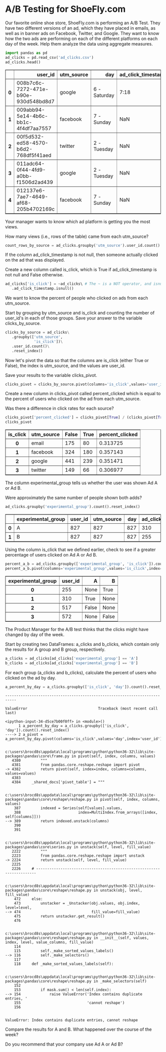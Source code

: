 
# A/B Testing for ShoeFly.com

Our favorite online shoe store, ShoeFly.com is performing an A/B Test. They have two different versions of an ad, which they have placed in emails, as well as in banner ads on Facebook, Twitter, and Google. They want to know how the two ads are performing on each of the different platforms on each day of the week. Help them analyze the data using aggregate measures.


```python
import pandas as pd
ad_clicks = pd.read_csv('ad_clicks.csv')
ad_clicks.head()
```




<div>
<style scoped>
    .dataframe tbody tr th:only-of-type {
        vertical-align: middle;
    }

    .dataframe tbody tr th {
        vertical-align: top;
    }

    .dataframe thead th {
        text-align: right;
    }
</style>
<table border="1" class="dataframe">
  <thead>
    <tr style="text-align: right;">
      <th></th>
      <th>user_id</th>
      <th>utm_source</th>
      <th>day</th>
      <th>ad_click_timestamp</th>
      <th>experimental_group</th>
    </tr>
  </thead>
  <tbody>
    <tr>
      <th>0</th>
      <td>008b7c6c-7272-471e-b90e-930d548bd8d7</td>
      <td>google</td>
      <td>6 - Saturday</td>
      <td>7:18</td>
      <td>A</td>
    </tr>
    <tr>
      <th>1</th>
      <td>009abb94-5e14-4b6c-bb1c-4f4df7aa7557</td>
      <td>facebook</td>
      <td>7 - Sunday</td>
      <td>NaN</td>
      <td>B</td>
    </tr>
    <tr>
      <th>2</th>
      <td>00f5d532-ed58-4570-b6d2-768df5f41aed</td>
      <td>twitter</td>
      <td>2 - Tuesday</td>
      <td>NaN</td>
      <td>A</td>
    </tr>
    <tr>
      <th>3</th>
      <td>011adc64-0f44-4fd9-a0bb-f1506d2ad439</td>
      <td>google</td>
      <td>2 - Tuesday</td>
      <td>NaN</td>
      <td>B</td>
    </tr>
    <tr>
      <th>4</th>
      <td>012137e6-7ae7-4649-af68-205b4702169c</td>
      <td>facebook</td>
      <td>7 - Sunday</td>
      <td>NaN</td>
      <td>B</td>
    </tr>
  </tbody>
</table>
</div>



Your manager wants to know which ad platform is getting you the most views.

How many views (i.e., rows of the table) came from each utm_source?


```python
count_rows_by_source = ad_clicks.groupby('utm_source').user_id.count().reset_index()
```

If the column ad_click_timestamp is not null, then someone actually clicked on the ad that was displayed.

Create a new column called is_click, which is True if ad_click_timestamp is not null and False otherwise.


```python
ad_clicks['is_click'] = ~ad_clicks\ # The ~ is a NOT operator, and isnull() tests whether or not the value of ad_click_timestamp is null.
   .ad_click_timestamp.isnull()
```

We want to know the percent of people who clicked on ads from each utm_source.

Start by grouping by utm_source and is_click and counting the number of user_id's in each of those groups. Save your answer to the variable clicks_by_source.


```python
clicks_by_source = ad_clicks\
   .groupby(['utm_source',
             'is_click'])\
   .user_id.count()\
   .reset_index()
```

Now let's pivot the data so that the columns are is_click (either True or False), the index is utm_source, and the values are user_id.

Save your results to the variable clicks_pivot.


```python
clicks_pivot = clicks_by_source.pivot(columns='is_click',values='user_id',index='utm_source').reset_index()
```

Create a new column in clicks_pivot called percent_clicked which is equal to the percent of users who clicked on the ad from each utm_source.

Was there a difference in click rates for each source?


```python
clicks_pivot['percent_clicked'] = clicks_pivot[True] / (clicks_pivot[True] + clicks_pivot[False])
clicks_pivot
```




<div>
<style scoped>
    .dataframe tbody tr th:only-of-type {
        vertical-align: middle;
    }

    .dataframe tbody tr th {
        vertical-align: top;
    }

    .dataframe thead th {
        text-align: right;
    }
</style>
<table border="1" class="dataframe">
  <thead>
    <tr style="text-align: right;">
      <th>is_click</th>
      <th>utm_source</th>
      <th>False</th>
      <th>True</th>
      <th>percent_clicked</th>
    </tr>
  </thead>
  <tbody>
    <tr>
      <th>0</th>
      <td>email</td>
      <td>175</td>
      <td>80</td>
      <td>0.313725</td>
    </tr>
    <tr>
      <th>1</th>
      <td>facebook</td>
      <td>324</td>
      <td>180</td>
      <td>0.357143</td>
    </tr>
    <tr>
      <th>2</th>
      <td>google</td>
      <td>441</td>
      <td>239</td>
      <td>0.351471</td>
    </tr>
    <tr>
      <th>3</th>
      <td>twitter</td>
      <td>149</td>
      <td>66</td>
      <td>0.306977</td>
    </tr>
  </tbody>
</table>
</div>



The column experimental_group tells us whether the user was shown Ad A or Ad B.

Were approximately the same number of people shown both adds?


```python
ad_clicks.groupby('experimental_group').count().reset_index()
```




<div>
<style scoped>
    .dataframe tbody tr th:only-of-type {
        vertical-align: middle;
    }

    .dataframe tbody tr th {
        vertical-align: top;
    }

    .dataframe thead th {
        text-align: right;
    }
</style>
<table border="1" class="dataframe">
  <thead>
    <tr style="text-align: right;">
      <th></th>
      <th>experimental_group</th>
      <th>user_id</th>
      <th>utm_source</th>
      <th>day</th>
      <th>ad_click_timestamp</th>
      <th>is_click</th>
    </tr>
  </thead>
  <tbody>
    <tr>
      <th>0</th>
      <td>A</td>
      <td>827</td>
      <td>827</td>
      <td>827</td>
      <td>310</td>
      <td>827</td>
    </tr>
    <tr>
      <th>1</th>
      <td>B</td>
      <td>827</td>
      <td>827</td>
      <td>827</td>
      <td>255</td>
      <td>827</td>
    </tr>
  </tbody>
</table>
</div>



Using the column is_click that we defined earlier, check to see if a greater percentage of users clicked on Ad A or Ad B.



```python
percent_a_b = ad_clicks.groupby(['experimental_group', 'is_click']).count().reset_index()
percent_a_b.pivot(columns='experimental_group',values='is_click',index='user_id').reset_index()
```




<div>
<style scoped>
    .dataframe tbody tr th:only-of-type {
        vertical-align: middle;
    }

    .dataframe tbody tr th {
        vertical-align: top;
    }

    .dataframe thead th {
        text-align: right;
    }
</style>
<table border="1" class="dataframe">
  <thead>
    <tr style="text-align: right;">
      <th>experimental_group</th>
      <th>user_id</th>
      <th>A</th>
      <th>B</th>
    </tr>
  </thead>
  <tbody>
    <tr>
      <th>0</th>
      <td>255</td>
      <td>None</td>
      <td>True</td>
    </tr>
    <tr>
      <th>1</th>
      <td>310</td>
      <td>True</td>
      <td>None</td>
    </tr>
    <tr>
      <th>2</th>
      <td>517</td>
      <td>False</td>
      <td>None</td>
    </tr>
    <tr>
      <th>3</th>
      <td>572</td>
      <td>None</td>
      <td>False</td>
    </tr>
  </tbody>
</table>
</div>



The Product Manager for the A/B test thinks that the clicks might have changed by day of the week.

Start by creating two DataFrames: a_clicks and b_clicks, which contain only the results for A group and B group, respectively.


```python
a_clicks = ad_clicks[ad_clicks['experimental_group'] == 'A']
b_clicks = ad_clicks[ad_clicks['experimental_group'] == 'B']
```

For each group (a_clicks and b_clicks), calculate the percent of users who clicked on the ad by day.


```python
a_percent_by_day = a_clicks.groupby(['is_click', 'day']).count().reset_index()

```


    ---------------------------------------------------------------------------

    ValueError                                Traceback (most recent call last)

    <ipython-input-34-d5ce7b00f0ff> in <module>()
          1 a_percent_by_day = a_clicks.groupby(['is_click', 'day']).count().reset_index()
    ----> 2 a_pivot = a_percent_by_day.pivot(columns='is_click',values='day',index='user_id').reset_index()
    

    c:\users\brocd8s\appdata\local\programs\python\python36-32\lib\site-packages\pandas\core\frame.py in pivot(self, index, columns, values)
       4380         """
       4381         from pandas.core.reshape.reshape import pivot
    -> 4382         return pivot(self, index=index, columns=columns, values=values)
       4383 
       4384     _shared_docs['pivot_table'] = """


    c:\users\brocd8s\appdata\local\programs\python\python36-32\lib\site-packages\pandas\core\reshape\reshape.py in pivot(self, index, columns, values)
        387         indexed = Series(self[values].values,
        388                          index=MultiIndex.from_arrays([index, self[columns]]))
    --> 389         return indexed.unstack(columns)
        390 
        391 


    c:\users\brocd8s\appdata\local\programs\python\python36-32\lib\site-packages\pandas\core\series.py in unstack(self, level, fill_value)
       2222         """
       2223         from pandas.core.reshape.reshape import unstack
    -> 2224         return unstack(self, level, fill_value)
       2225 
       2226     # ----------------------------------------------------------------------


    c:\users\brocd8s\appdata\local\programs\python\python36-32\lib\site-packages\pandas\core\reshape\reshape.py in unstack(obj, level, fill_value)
        472     else:
        473         unstacker = _Unstacker(obj.values, obj.index, level=level,
    --> 474                                fill_value=fill_value)
        475         return unstacker.get_result()
        476 


    c:\users\brocd8s\appdata\local\programs\python\python36-32\lib\site-packages\pandas\core\reshape\reshape.py in __init__(self, values, index, level, value_columns, fill_value)
        114 
        115         self._make_sorted_values_labels()
    --> 116         self._make_selectors()
        117 
        118     def _make_sorted_values_labels(self):


    c:\users\brocd8s\appdata\local\programs\python\python36-32\lib\site-packages\pandas\core\reshape\reshape.py in _make_selectors(self)
        152 
        153         if mask.sum() < len(self.index):
    --> 154             raise ValueError('Index contains duplicate entries, '
        155                              'cannot reshape')
        156 


    ValueError: Index contains duplicate entries, cannot reshape


Compare the results for A and B. What happened over the course of the week?

Do you recommend that your company use Ad A or Ad B?
